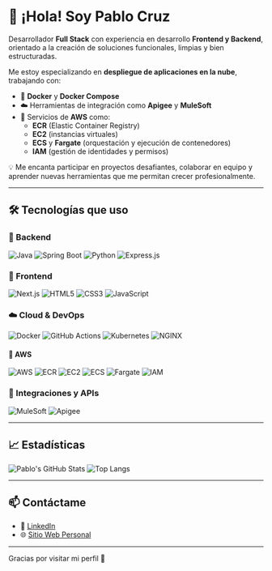 # 👋 ¡Hola! Soy Pablo Cruz

Desarrollador **Full Stack** con experiencia en desarrollo **Frontend y Backend**, orientado a la creación de soluciones funcionales, limpias y bien estructuradas.

Me estoy especializando en **despliegue de aplicaciones en la nube**, trabajando con:

- 🐳 **Docker** y **Docker Compose**
- ☁️ Herramientas de integración como **Apigee** y **MuleSoft**
- 🚀 Servicios de **AWS** como:
  - **ECR** (Elastic Container Registry)
  - **EC2** (instancias virtuales)
  - **ECS** y **Fargate** (orquestación y ejecución de contenedores)
  - **IAM** (gestión de identidades y permisos)

💡 Me encanta participar en proyectos desafiantes, colaborar en equipo y aprender nuevas herramientas que me permitan crecer profesionalmente.

---

## 🛠️ Tecnologías que uso

### 🧩 Backend
![Java](https://img.shields.io/badge/-Java-007396?logo=java&logoColor=white&style=flat)
![Spring Boot](https://img.shields.io/badge/-Spring%20Boot-6DB33F?logo=spring-boot&logoColor=white&style=flat)
![Python](https://img.shields.io/badge/-Python-3776AB?logo=python&logoColor=white&style=flat)
![Express.js](https://img.shields.io/badge/-Express.js-000000?logo=express&logoColor=white&style=flat)

### 🎨 Frontend
![Next.js](https://img.shields.io/badge/-Next.js-000000?logo=next.js&logoColor=white&style=flat)
![HTML5](https://img.shields.io/badge/-HTML5-E34F26?logo=html5&logoColor=white&style=flat)
![CSS3](https://img.shields.io/badge/-CSS3-1572B6?logo=css3&logoColor=white&style=flat)
![JavaScript](https://img.shields.io/badge/-JavaScript-F7DF1E?logo=javascript&logoColor=black&style=flat)

### ☁️ Cloud & DevOps
![Docker](https://img.shields.io/badge/-Docker-2496ED?logo=docker&logoColor=white&style=flat)
![GitHub Actions](https://img.shields.io/badge/-GitHub%20Actions-2088FF?logo=github-actions&logoColor=white&style=flat)
![Kubernetes](https://img.shields.io/badge/-Kubernetes-326CE5?logo=kubernetes&logoColor=white&style=flat)
![NGINX](https://img.shields.io/badge/-NGINX-009639?logo=nginx&logoColor=white&style=flat)

#### 🚀 AWS
![AWS](https://img.shields.io/badge/-AWS-232F3E?logo=amazon-aws&logoColor=white&style=flat)
![ECR](https://img.shields.io/badge/-ECR-FF9900?logo=amazon-aws&logoColor=white&style=flat)
![EC2](https://img.shields.io/badge/-EC2-FF9900?logo=amazon-ec2&logoColor=white&style=flat)
![ECS](https://img.shields.io/badge/-ECS-FF9900?logo=amazon-ecs&logoColor=white&style=flat)
![Fargate](https://img.shields.io/badge/-Fargate-FF9900?logo=amazon-ecs&logoColor=white&style=flat)
![IAM](https://img.shields.io/badge/-IAM-FF9900?logo=amazon-iam&logoColor=white&style=flat)

### 🔌 Integraciones y APIs
![MuleSoft](https://img.shields.io/badge/M-MuleSoft-0076A8?style=flat&labelColor=0076A8&logoColor=white)
![Apigee](https://img.shields.io/badge/-Apigee-FF6D00?logo=google&logoColor=white&style=flat)

---

## 📈 Estadísticas

![Pablo's GitHub Stats](https://github-readme-stats.vercel.app/api?username=pablomc20&show_icons=true&theme=github_dark)
![Top Langs](https://github-readme-stats.vercel.app/api/top-langs/?username=pablomc20&layout=compact&theme=github_dark)

---

## 📫 Contáctame

- 🔗 [LinkedIn](https://www.linkedin.com/in/pablo-cruz-marquez/)
- 🌐 [Sitio Web Personal](https://carpinteriamarqz.online)

---

Gracias por visitar mi perfil 🙌
